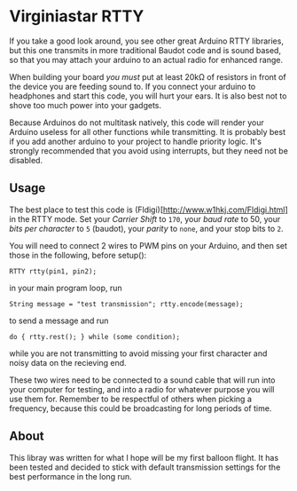 Virginiastar RTTY
=================

If you take a good look around, you see other great Arduino RTTY libraries, 
but this one transmits in more traditional Baudot code and is sound based, so
that you may attach your arduino to an actual radio for enhanced range.

When building your board *you must* put at least 20kΩ of resistors in front 
of the device you are feeding sound to. If you connect your arduino to 
headphones and start this code, you will hurt your ears. It is also best not 
to shove too much power into your gadgets. 

Because Arduinos do not multitask natively, this code will render your 
Arduino useless for all other functions while transmitting. It is probably
best if you add another arduino to your project to handle priority logic. It's
strongly recommended that you avoid using interrupts, but they need not be 
disabled.

Usage
-----

The best place to test this code is (Fldigi)[http://www.w1hkj.com/Fldigi.html]
in the RTTY mode. Set your *Carrier Shift* to `170`, your *baud rate* to 50, 
your *bits per character* to `5` (baudot), your *parity* to `none`, and your 
stop bits to `2`.

You will need to connect 2 wires to PWM pins on your Arduino, and then set those
in the following, before setup(): 

    RTTY rtty(pin1, pin2);

in your main program loop, run 

    String message = "test transmission"; rtty.encode(message);
 
to send a message and run 

    do { rtty.rest(); } while (some condition);
 
while you are not transmitting to avoid missing your first character and noisy
data on the recieving end.

These two wires need to be connected to a sound cable that will run into your 
computer for testing, and into a radio for whatever purpose you will use them
for. Remember to be respectful of others when picking a frequency, because 
this could be broadcasting for long periods of time.

About
-----

This libray was written for what I hope will be my first balloon flight. It has
been tested and decided to stick with default transmission settings for the best
performance in the long run.